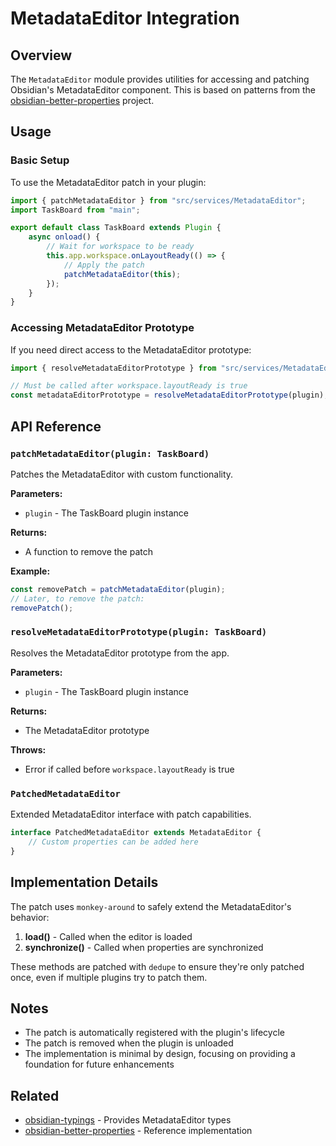 # MetadataEditor Integration

## Overview

The `MetadataEditor` module provides utilities for accessing and patching Obsidian's MetadataEditor component. This is based on patterns from the [obsidian-better-properties](https://github.com/unxok/obsidian-better-properties) project.

## Usage

### Basic Setup

To use the MetadataEditor patch in your plugin:

```typescript
import { patchMetadataEditor } from "src/services/MetadataEditor";
import TaskBoard from "main";

export default class TaskBoard extends Plugin {
    async onload() {
        // Wait for workspace to be ready
        this.app.workspace.onLayoutReady(() => {
            // Apply the patch
            patchMetadataEditor(this);
        });
    }
}
```

### Accessing MetadataEditor Prototype

If you need direct access to the MetadataEditor prototype:

```typescript
import { resolveMetadataEditorPrototype } from "src/services/MetadataEditor";

// Must be called after workspace.layoutReady is true
const metadataEditorPrototype = resolveMetadataEditorPrototype(plugin);
```

## API Reference

### `patchMetadataEditor(plugin: TaskBoard)`

Patches the MetadataEditor with custom functionality.

**Parameters:**
- `plugin` - The TaskBoard plugin instance

**Returns:**
- A function to remove the patch

**Example:**
```typescript
const removePatch = patchMetadataEditor(plugin);
// Later, to remove the patch:
removePatch();
```

### `resolveMetadataEditorPrototype(plugin: TaskBoard)`

Resolves the MetadataEditor prototype from the app.

**Parameters:**
- `plugin` - The TaskBoard plugin instance

**Returns:**
- The MetadataEditor prototype

**Throws:**
- Error if called before `workspace.layoutReady` is true

### `PatchedMetadataEditor`

Extended MetadataEditor interface with patch capabilities.

```typescript
interface PatchedMetadataEditor extends MetadataEditor {
    // Custom properties can be added here
}
```

## Implementation Details

The patch uses `monkey-around` to safely extend the MetadataEditor's behavior:

1. **load()** - Called when the editor is loaded
2. **synchronize()** - Called when properties are synchronized

These methods are patched with `dedupe` to ensure they're only patched once, even if multiple plugins try to patch them.

## Notes

- The patch is automatically registered with the plugin's lifecycle
- The patch is removed when the plugin is unloaded
- The implementation is minimal by design, focusing on providing a foundation for future enhancements

## Related

- [obsidian-typings](https://github.com/Fevol/obsidian-typings) - Provides MetadataEditor types
- [obsidian-better-properties](https://github.com/unxok/obsidian-better-properties) - Reference implementation

